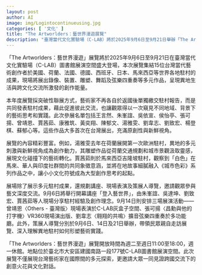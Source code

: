 ```yaml
---
layout: post
author: AI
image: img/Logintocontinueusing.jpg
categories: [ '文化' ]
title: "The Artworlders：藝世界漫遊展覽"
description: "臺灣當代文化實驗場（C-LAB）將於2025年9月6日至9月21日舉辦「The Artworlders：藝世界漫遊」展覽，匯聚15位台灣藝術家橫跨美國、荷蘭、法國、德國、西班牙、日本、馬來西亞等地駐村成果，展出錄像、雕塑、裝置、舞蹈與現場弦樂四重奏等原創作品，展現異地生活與跨文化交流的創作能量。展覽採突破性聯展，藝術家首度共同發表駐村成果，觀眾能一次窺見多元地域與思考。同步規劃開幕講座、表演、VR 現場演出和策展人導覽，邀請民眾參與深度交流。展覽於台北市大安區建國南路 C-LAB 圖書館展演空間，開放時間週二至週日11:00-18:00，週一休館。"
---
```

「The Artworlders：藝世界漫遊」展覽將於2025年9月6日至9月21日在臺灣當代文化實驗場（C-LAB）圖書館展演空間盛大登場，本次展覽集結15位台灣當代藝術創作者於美國、荷蘭、法國、德國、西班牙、日本、馬來西亞等世界各地駐村的成果，現場將展出錄像、裝置、雕塑、舞蹈及弦樂四重奏等多元作品，呈現異地生活與跨文化交流所激發的創作能量。

本年度展覽採突破性聯展方式，藝術家不再各自於返國後單獨繳交駐村報告，而是共同發表駐村成果，藉此促進彼此交流，也讓觀眾得以一次窺見不同地域、背景下的藝術思考和實踐。此次參展名單包括王言然、朱峯誼、吳依宣、侯怡亭、張可揚、曾靖恩、賈茜茹、康雅筑、黃奕翔、陳郁文、湯雅雯、劉韋志、劉致宏、楊登棋、蘇郁心等。這些作品大多首次在台灣展出，充滿原創性與新鮮視角。

展覽的內容精彩豐富。例如，湯雅雯去年在荷蘭展開第一次歐洲駐村，異地的多元刺激與新鮮視角成為創作動力，其雕塑作品從荷蘭交通規劃和城市景觀汲取靈感，展現文化碰撞下的藝術轉化。賈茜茹則於馬來西亞吉隆坡駐村，觀察到「白色」在馬來、華人與印度社群間的共同象徵意涵，並將在地故事細膩融入《城市色彩》系列作品之中，讓小小文化符號成為大型創作思考的起點。

展場除了展示多元駐村成果，還規劃講座、現場表演及策展人導覽，邀請觀眾參與藝文深度交流。9月6日將舉行開幕講座「登入藝世界」，由朱峯誼、吳達坤、劉致宏、賈茜茹等人現場分享駐村經驗及創作理念。9月14日則安排三場展演活動——曾靖恩〈Others - 臺灣版〉現場表演於C-LAB灰盒子空間、張可揚〈昌勳與他的打字機〉VR360現場演出版、劉韋志〈翱翔的共鳴〉擴音弦樂四重奏於多功能廳。此外，策展人導覽分別於9月6日、14日及21日舉辦，帶領民眾親自走訪展覽、深入理解異地駐村如何形塑藝術實踐。

「The Artworlders：藝世界漫遊」展覽開放時間為週二至週日11:00至18:00，週一休館。地點位於臺北市大安區建國南路一段177號C-LAB圖書館展演空間。此次展覽不僅展現台灣藝術家在國際間的多元探索，更邀請大眾一同見證跨國交流下的創意火花與文化對話。